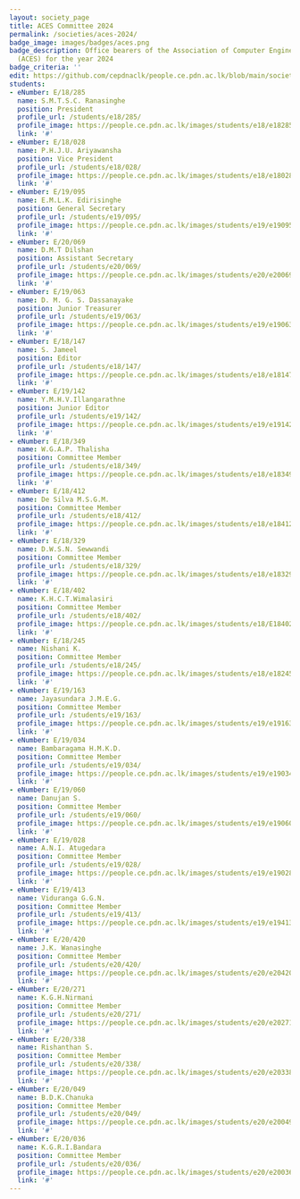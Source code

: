 ```yaml
---
layout: society_page
title: ACES Committee 2024
permalink: /societies/aces-2024/
badge_image: images/badges/aces.png
badge_description: Office bearers of the Association of Computer Engineering Students
  (ACES) for the year 2024
badge_criteria: ''
edit: https://github.com/cepdnaclk/people.ce.pdn.ac.lk/blob/main/societies/aces-2024
students:
- eNumber: E/18/285
  name: S.M.T.S.C. Ranasinghe
  position: President
  profile_url: /students/e18/285/
  profile_image: https://people.ce.pdn.ac.lk/images/students/e18/e18285.jpg
  link: '#'
- eNumber: E/18/028
  name: P.H.J.U. Ariyawansha
  position: Vice President
  profile_url: /students/e18/028/
  profile_image: https://people.ce.pdn.ac.lk/images/students/e18/e18028.jpg
  link: '#'
- eNumber: E/19/095
  name: E.M.L.K. Edirisinghe
  position: General Secretary
  profile_url: /students/e19/095/
  profile_image: https://people.ce.pdn.ac.lk/images/students/e19/e19095.jpg
  link: '#'
- eNumber: E/20/069
  name: D.M.T Dilshan
  position: Assistant Secretary
  profile_url: /students/e20/069/
  profile_image: https://people.ce.pdn.ac.lk/images/students/e20/e20069.jpg
  link: '#'
- eNumber: E/19/063
  name: D. M. G. S. Dassanayake
  position: Junior Treasurer
  profile_url: /students/e19/063/
  profile_image: https://people.ce.pdn.ac.lk/images/students/e19/e19063.jpg
  link: '#'
- eNumber: E/18/147
  name: S. Jameel
  position: Editor
  profile_url: /students/e18/147/
  profile_image: https://people.ce.pdn.ac.lk/images/students/e18/e18147.jpg
  link: '#'
- eNumber: E/19/142
  name: Y.M.H.V.Illangarathne
  position: Junior Editor
  profile_url: /students/e19/142/
  profile_image: https://people.ce.pdn.ac.lk/images/students/e19/e19142.jpg
  link: '#'
- eNumber: E/18/349
  name: W.G.A.P. Thalisha
  position: Committee Member
  profile_url: /students/e18/349/
  profile_image: https://people.ce.pdn.ac.lk/images/students/e18/e18349.jpg
  link: '#'
- eNumber: E/18/412
  name: De Silva M.S.G.M.
  position: Committee Member
  profile_url: /students/e18/412/
  profile_image: https://people.ce.pdn.ac.lk/images/students/e18/e18412.jpg
  link: '#'
- eNumber: E/18/329
  name: D.W.S.N. Sewwandi
  position: Committee Member
  profile_url: /students/e18/329/
  profile_image: https://people.ce.pdn.ac.lk/images/students/e18/e18329.jpg
  link: '#'
- eNumber: E/18/402
  name: K.H.C.T.Wimalasiri
  position: Committee Member
  profile_url: /students/e18/402/
  profile_image: https://people.ce.pdn.ac.lk/images/students/e18/E18402.jpg
  link: '#'
- eNumber: E/18/245
  name: Nishani K.
  position: Committee Member
  profile_url: /students/e18/245/
  profile_image: https://people.ce.pdn.ac.lk/images/students/e18/e18245.jpg
  link: '#'
- eNumber: E/19/163
  name: Jayasundara J.M.E.G.
  position: Committee Member
  profile_url: /students/e19/163/
  profile_image: https://people.ce.pdn.ac.lk/images/students/e19/e19163.jpg
  link: '#'
- eNumber: E/19/034
  name: Bambaragama H.M.K.D.
  position: Committee Member
  profile_url: /students/e19/034/
  profile_image: https://people.ce.pdn.ac.lk/images/students/e19/e19034.jpg
  link: '#'
- eNumber: E/19/060
  name: Danujan S.
  position: Committee Member
  profile_url: /students/e19/060/
  profile_image: https://people.ce.pdn.ac.lk/images/students/e19/e19060.jpg
  link: '#'
- eNumber: E/19/028
  name: A.N.I. Atugedara
  position: Committee Member
  profile_url: /students/e19/028/
  profile_image: https://people.ce.pdn.ac.lk/images/students/e19/e19028.jpg
  link: '#'
- eNumber: E/19/413
  name: Viduranga G.G.N.
  position: Committee Member
  profile_url: /students/e19/413/
  profile_image: https://people.ce.pdn.ac.lk/images/students/e19/e19413.jpg
  link: '#'
- eNumber: E/20/420
  name: J.K. Wanasinghe
  position: Committee Member
  profile_url: /students/e20/420/
  profile_image: https://people.ce.pdn.ac.lk/images/students/e20/e20420.jpg
  link: '#'
- eNumber: E/20/271
  name: K.G.H.Nirmani
  position: Committee Member
  profile_url: /students/e20/271/
  profile_image: https://people.ce.pdn.ac.lk/images/students/e20/e20271.jpg
  link: '#'
- eNumber: E/20/338
  name: Rishanthan S.
  position: Committee Member
  profile_url: /students/e20/338/
  profile_image: https://people.ce.pdn.ac.lk/images/students/e20/e20338.jpg
  link: '#'
- eNumber: E/20/049
  name: B.D.K.Chanuka
  position: Committee Member
  profile_url: /students/e20/049/
  profile_image: https://people.ce.pdn.ac.lk/images/students/e20/e20049.jpg
  link: '#'
- eNumber: E/20/036
  name: K.G.R.I.Bandara
  position: Committee Member
  profile_url: /students/e20/036/
  profile_image: https://people.ce.pdn.ac.lk/images/students/e20/e20036.jpg
  link: '#'
---
```

